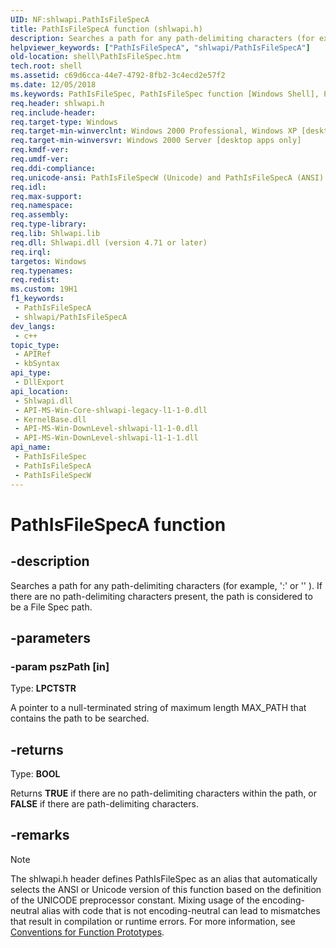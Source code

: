 ```yaml
---
UID: NF:shlwapi.PathIsFileSpecA
title: PathIsFileSpecA function (shlwapi.h)
description: Searches a path for any path-delimiting characters (for example, ':' or '\' ). If there are no path-delimiting characters present, the path is considered to be a File Spec path.
helpviewer_keywords: ["PathIsFileSpecA", "shlwapi/PathIsFileSpecA"]
old-location: shell\PathIsFileSpec.htm
tech.root: shell
ms.assetid: c69d6cca-44e7-4792-8fb2-3c4ecd2e57f2
ms.date: 12/05/2018
ms.keywords: PathIsFileSpec, PathIsFileSpec function [Windows Shell], PathIsFileSpecA, PathIsFileSpecW, _win32_PathIsFileSpec, shell.PathIsFileSpec, shlwapi/PathIsFileSpec, shlwapi/PathIsFileSpecA, shlwapi/PathIsFileSpecW
req.header: shlwapi.h
req.include-header: 
req.target-type: Windows
req.target-min-winverclnt: Windows 2000 Professional, Windows XP [desktop apps only]
req.target-min-winversvr: Windows 2000 Server [desktop apps only]
req.kmdf-ver: 
req.umdf-ver: 
req.ddi-compliance: 
req.unicode-ansi: PathIsFileSpecW (Unicode) and PathIsFileSpecA (ANSI)
req.idl: 
req.max-support: 
req.namespace: 
req.assembly: 
req.type-library: 
req.lib: Shlwapi.lib
req.dll: Shlwapi.dll (version 4.71 or later)
req.irql: 
targetos: Windows
req.typenames: 
req.redist: 
ms.custom: 19H1
f1_keywords:
 - PathIsFileSpecA
 - shlwapi/PathIsFileSpecA
dev_langs:
 - c++
topic_type:
 - APIRef
 - kbSyntax
api_type:
 - DllExport
api_location:
 - Shlwapi.dll
 - API-MS-Win-Core-shlwapi-legacy-l1-1-0.dll
 - KernelBase.dll
 - API-MS-Win-DownLevel-shlwapi-l1-1-0.dll
 - API-MS-Win-DownLevel-shlwapi-l1-1-1.dll
api_name:
 - PathIsFileSpec
 - PathIsFileSpecA
 - PathIsFileSpecW
---
```


# PathIsFileSpecA function


## -description

Searches a path for any path-delimiting characters (for example, ':' or '\' ). If there are no path-delimiting characters present, the path is considered to be a File Spec path.

## -parameters

### -param pszPath [in]

Type: <b>LPCTSTR</b>

A pointer to a null-terminated string of maximum length MAX_PATH that contains the path to be searched.

## -returns

Type: <b>BOOL</b>

Returns <b>TRUE</b> if there are no path-delimiting characters within the path, or <b>FALSE</b> if there are path-delimiting characters.

## -remarks

> [!NOTE]
> The shlwapi.h header defines PathIsFileSpec as an alias that automatically selects the ANSI or Unicode version of this function based on the definition of the UNICODE preprocessor constant. Mixing usage of the encoding-neutral alias with code that is not encoding-neutral can lead to mismatches that result in compilation or runtime errors. For more information, see [Conventions for Function Prototypes](/windows/win32/intl/conventions-for-function-prototypes).

